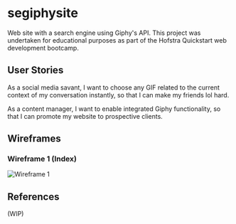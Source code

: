 # segiphysite

Web site with a search engine using Giphy's API. This project was undertaken for educational purposes as part of the Hofstra Quickstart web development bootcamp.

## User Stories
As a social media savant, I want to choose any GIF related to the current context of my conversation instantly, so that I can make my friends lol hard.

As a content manager, I want to enable integrated Giphy functionality, so that I can promote my website to prospective clients.

## Wireframes

### Wireframe 1 (Index)
![Wireframe 1](https://github.com/stoneneedle/meditationsite/blob/main/img/SEGiphySite.drawio.png?raw=true "SE Giphy Site Index")

## References
(WIP)